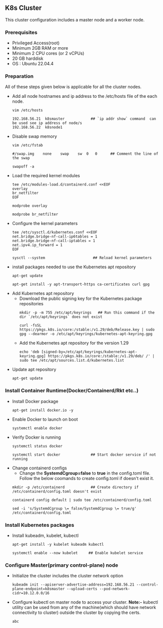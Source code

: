 ## K8s Cluster
This cluster configuration includes a master node and a worker node.
### Prerequisites
- Privileged Access(root)
- Minimum 2GB RAM or more
- Minimum 2 CPU cores (or 2 vCPUs)
- 20 GB harddisk
- OS : Ubuntu 22.04.4
### Preparation
All of these steps given below is applicable for all the cluster nodes.
- Add all node hostnames and ip address to the /etc/hosts file of the each node.
  ```
  vim /etc/hosts
  ```
  ```
  192.168.56.21  k8smaster            ## `ip addr show` command  can be used see ip address of node/s
  192.168.56.22  k8snode1
  ```
- Disable swap memory
  ```
  vim /etc/fstab                        
  ```
  ```
  #/swap.img	none	swap	sw	0	0      ## Comment the line of the swap
  ```
  ```
  swapoff -a
  ```
- Load the required kernel modules
  ```
  tee /etc/modules-load.d/containerd.conf <<EOF
  overlay
  br_netfilter
  EOF
  ```
  ```
  modprobe overlay
  ```
  ```
  modprobe br_netfilter
  ```
- Configure the kernel parameters
  ```
  tee /etc/sysctl.d/kubernetes.conf <<EOF
  net.bridge.bridge-nf-call-ip6tables = 1
  net.bridge.bridge-nf-call-iptables = 1
  net.ipv4.ip_forward = 1
  EOF
  ```
  ```
  sysctl --system                      ## Reload kernel parameters
  ```
- install packages needed to use the Kubernetes apt repository
  ```
  apt-get update
  ```
  ```
  apt-get install -y apt-transport-https ca-certificates curl gpg
  ```
- Add Kubernetes apt repository
  - Download the public signing key for the Kubernetes package repositories
    ```
    mkdir -p -m 755 /etc/apt/keyrings   ## Run this command if the dir `/etc/apt/keyrings` does not exist
    ```
    ```
    curl -fsSL https://pkgs.k8s.io/core:/stable:/v1.29/deb/Release.key | sudo gpg --dearmor -o /etc/apt/keyrings/kubernetes-apt-keyring.gpg
    ```
  - Add the Kubernetes apt repository for the version 1.29
    ```
    echo 'deb [signed-by=/etc/apt/keyrings/kubernetes-apt-keyring.gpg] https://pkgs.k8s.io/core:/stable:/v1.29/deb/ /' | sudo tee /etc/apt/sources.list.d/kubernetes.list
    ```
- Update apt repository
  ```
  apt-get update
  ```
### Install Container Runtime(Docker/Containerd/Rkt etc..)
- Install Docker package
  ```
  apt-get install docker.io -y
  ```
- Enable Docker to launch on boot
  ```
  systemctl enable docker
  ```
- Verify Docker is running
  ```
  systemctl status docker

  systemctl start docker              ## Start docker service if not running
  ```
- Change containerd configs
  - Change the **SystemdCgroup=false** to **true** in the config.toml file. Follow the below coomands to create config.toml if doesn't exist it.
  ```
  mkdir -p /etc/containerd            ## Create directory if /etc/containerd/config.toml doesn't exist

  containerd config default | sudo tee /etc/containerd/config.toml

  sed -i 's/SystemdCgroup \= false/SystemdCgroup \= true/g' /etc/containerd/config.toml
  ```
### Install Kubernetes packages
- Install kubeadm, kubelet, kubectl
  ```
  apt-get install -y kubelet kubeadm kubectl
  ```
  ```
  systemctl enable --now kubelet     ## Enable kubelet service
  ```
### Configure Master(primary control-plane) node
- Initialize the cluster includes the cluster network option
  ```
  kubeadm init --apiserver-advertise-address=192.168.56.21 --control-plane-endpoint=k8smaster --upload-certs --pod-network-cidr=10.12.0.0/16
  ```
- Configure kubectl on master node to access your cluster. **Note:-** kubectl utility can be used from any of the machine(which should have network connectivity to cluster) outside the cluster by copying the certs.
  ```
  abc
  ```
